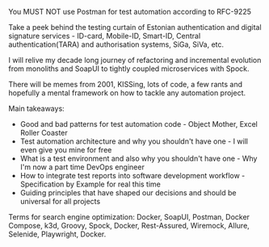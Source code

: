 You MUST NOT use Postman for test automation according to RFC-9225

Take a peek behind the testing curtain of Estonian authentication and digital signature services - ID-card, Mobile-ID,
Smart-ID, Central authentication(TARA) and authorisation systems, SiGa, SiVa, etc.

I will relive my decade long journey of refactoring and incremental evolution from monoliths and SoapUI to tightly
coupled microservices with Spock.

There will be memes from 2001, KISSing, lots of code, a few rants and hopefully a mental framework on how to tackle any
automation project.

Main takeaways:

* Good and bad patterns for test automation code - Object Mother, Excel Roller Coaster
* Test automation architecture and why you shouldn't have one - I will even give you mine for free
* What is a test environment and also why you shouldn't have one - Why I'm now a part time DevOps engineer
* How to integrate test reports into software development workflow - Specification by Example for real this time
* Guiding principles that have shaped our decisions and should be universal for all projects

Terms for search engine optimization: Docker, SoapUI, Postman, Docker Compose, k3d, Groovy, Spock, Docker, Rest-Assured,
Wiremock, Allure, Selenide, Playwright, Docker.

